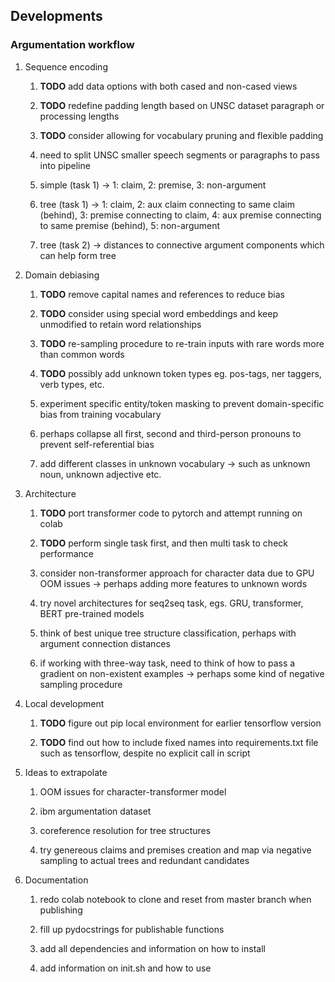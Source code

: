 Developments
------------

### Argumentation workflow

1.  Sequence encoding

    1.  **TODO** add data options with both cased and
        non-cased views

    2.  **TODO** redefine padding length based on UNSC
        dataset paragraph or processing lengths

    3.  **TODO** consider allowing for vocabulary pruning and
        flexible padding

    4.  need to split UNSC smaller speech segments or paragraphs to pass
        into pipeline

    5.  simple (task 1) -\> 1: claim, 2: premise, 3: non-argument

    6.  tree (task 1) -\> 1: claim, 2: aux claim connecting to same
        claim (behind), 3: premise connecting to claim, 4: aux premise
        connecting to same premise (behind), 5: non-argument

    7.  tree (task 2) -\> distances to connective argument components
        which can help form tree

2.  Domain debiasing

    1.  **TODO** remove capital names and references to
        reduce bias

    2.  **TODO** consider using special word embeddings and
        keep unmodified to retain word relationships

    3.  **TODO** re-sampling procedure to re-train inputs
        with rare words more than common words

    4.  **TODO** possibly add unknown token types eg.
        pos-tags, ner taggers, verb types, etc.

    5.  experiment specific entity/token masking to prevent
        domain-specific bias from training vocabulary

    6.  perhaps collapse all first, second and third-person pronouns to
        prevent self-referential bias

    7.  add different classes in unknown vocabulary -\> such as unknown
        noun, unknown adjective etc.

3.  Architecture

    1.  **TODO** port transformer code to pytorch and attempt
        running on colab

    2.  **TODO** perform single task first, and then multi
        task to check performance

    3.  consider non-transformer approach for character data due to GPU
        OOM issues -\> perhaps adding more features to unknown words

    4.  try novel architectures for seq2seq task, egs. GRU, transformer,
        BERT pre-trained models

    5.  think of best unique tree structure classification, perhaps with
        argument connection distances

    6.  if working with three-way task, need to think of how to pass a
        gradient on non-existent examples -\> perhaps some kind of
        negative sampling procedure

4.  Local development

    1.  **TODO** figure out pip local environment for earlier
        tensorflow version

    2.  **TODO** find out how to include fixed names into
        requirements.txt file such as tensorflow, despite no explicit
        call in script

5.  Ideas to extrapolate

    1.  OOM issues for character-transformer model

    2.  ibm argumentation dataset

    3.  coreference resolution for tree structures

    4.  try genereous claims and premises creation and map via negative
        sampling to actual trees and redundant candidates

6.  Documentation

    1.  redo colab notebook to clone and reset from master branch when
        publishing

    2.  fill up pydocstrings for publishable functions

    3.  add all dependencies and information on how to install

    4.  add information on init.sh and how to use
